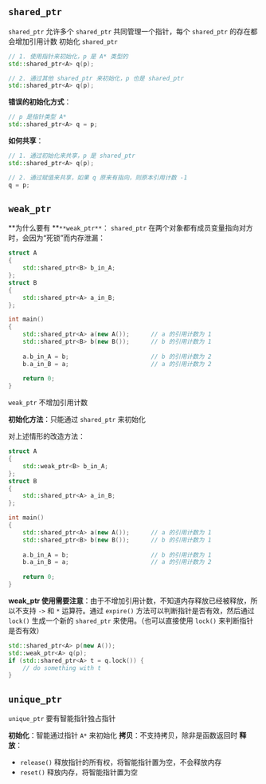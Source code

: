 ## `shared_ptr`
`shared_ptr` 允许多个 `shared_ptr` 共同管理一个指针，每个 `shared_ptr` 的存在都会增加引用计数
初始化 `shared_ptr`
```cpp
// 1. 使用指针来初始化，p 是 A* 类型的
std::shared_ptr<A> q(p);

// 2. 通过其他 shared_ptr 来初始化，p 也是 shared_ptr
std::shared_ptr<A> q(p);
```

**错误的初始化方式**：
```cpp
// p 是指针类型 A*
std::shared_ptr<A> q = p;
```

**如何共享**：
```cpp
// 1. 通过初始化来共享，p 是 shared_ptr
std::shared_ptr<A> q(p);

// 2. 通过赋值来共享，如果 q 原来有指向，则原本引用计数 -1
q = p;
```

## `weak_ptr`
**为什么要有 **`**weak_ptr**`：
`shared_ptr` 在两个对象都有成员变量指向对方时，会因为“死锁”而内存泄漏：
```cpp
struct A 
{
    std::shared_ptr<B> b_in_A;
};
struct B 
{
    std::shared_ptr<A> a_in_B;
};

int main() 
{
    std::shared_ptr<A> a(new A());		// a 的引用计数为 1
    std::shared_ptr<B> b(new B());		// b 的引用计数为 1
    
    a.b_in_A = b;						// b 的引用计数为 2
    b.a_in_B = a;						// a 的引用计数为 2
    
    return 0;
}
```

`weak_ptr` 不增加引用计数

**初始化方法**：只能通过 `shared_ptr` 来初始化

对上述情形的改造方法：
```cpp
struct A 
{
    std::weak_ptr<B> b_in_A;
};
struct B 
{
    std::shared_ptr<A> a_in_B;
};

int main() 
{
    std::shared_ptr<A> a(new A());		// a 的引用计数为 1
    std::shared_ptr<B> b(new B());		// b 的引用计数为 1
    
    a.b_in_A = b;						// b 的引用计数为 1
    b.a_in_B = a;						// a 的引用计数为 2
    
    return 0;
}
```

**weak_ptr 使用需要注意**：由于不增加引用计数，不知道内存释放已经被释放，所以不支持 `->` 和 `*` 运算符。通过 `expire()` 方法可以判断指针是否有效，然后通过 `lock()` 生成一个新的 `shared_ptr` 来使用。（也可以直接使用 `lock()` 来判断指针是否有效）
```cpp
std::shared_ptr<A> p(new A());
std::weak_ptr<A> q(p);
if (std::shared_ptr<A> t = q.lock()) {
    // do something with t
}
```

## `unique_ptr`
`unique_ptr` 要有智能指针独占指针

**初始化**：智能通过指针 `A*` 来初始化
**拷贝**：不支持拷贝，除非是函数返回时
**释放**：

- `release()` 释放指针的所有权，将智能指针置为空，不会释放内存
- `reset()` 释放内存，将智能指针置为空
